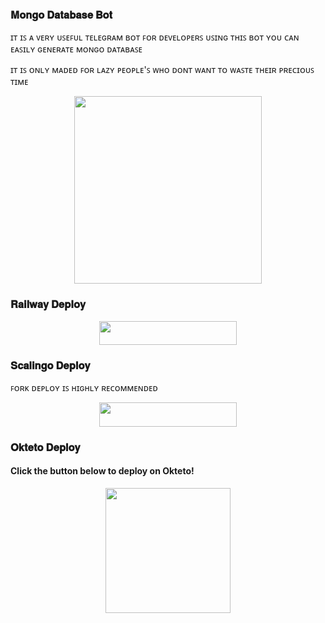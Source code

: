 ### 𝐌𝐨𝐧𝐠𝐨 𝐃𝐚𝐭𝐚𝐛𝐚𝐬𝐞 𝐁𝐨𝐭

ɪᴛ ɪꜱ ᴀ ᴠᴇʀʏ ᴜꜱᴇꜰᴜʟ ᴛᴇʟᴇɢʀᴀᴍ ʙᴏᴛ ꜰᴏʀ ᴅᴇᴠᴇʟᴏᴘᴇʀꜱ ᴜꜱɪɴɢ ᴛʜɪꜱ ʙᴏᴛ ʏᴏᴜ ᴄᴀɴ ᴇᴀꜱɪʟʏ ɢᴇɴᴇʀᴀᴛᴇ ᴍᴏɴɢᴏ ᴅᴀᴛᴀʙᴀꜱᴇ 

ɪᴛ ɪꜱ ᴏɴʟʏ ᴍᴀᴅᴇᴅ ꜰᴏʀ ʟᴀᴢʏ ᴘᴇᴏᴘʟᴇ'ꜱ ᴡʜᴏ ᴅᴏɴᴛ ᴡᴀɴᴛ ᴛᴏ ᴡᴀꜱᴛᴇ ᴛʜᴇɪʀ ᴘʀᴇᴄɪᴏᴜꜱ ᴛɪᴍᴇ


<p align="center"><a href="https://t.me/mongo_db_url_bot"><img src="https://te.legra.ph/file/9d6f09ba6c4a194e137e6.jpg" width="300"></a></p>
<p align="center">

### 𝐑𝐚𝐢𝐥𝐰𝐚𝐲 𝐃𝐞𝐩𝐥𝐨𝐲
<p align="center"><a href="https://railway.app/new/template?template=https://github.com/itz-pro-ddk/Mongodb-bot&envs=SESSION_NAME,BOT_TOKEN,GROUP_SUPPORT,UPDATES_CHANNEL,API_ID,API_HASH,SUDO_USERS,DURATION_LIMIT"> <img src="https://img.shields.io/badge/Deploy%20To%20Railway-black?style=for-the-badge&logo=railway" width="220" height="38.45"/></a></p>

### 𝐒𝐜𝐚𝐥𝐢𝐧𝐠𝐨 𝐃𝐞𝐩𝐥𝐨𝐲

ꜰᴏʀᴋ ᴅᴇᴘʟᴏʏ ɪꜱ ʜɪɢʜʟʏ ʀᴇᴄᴏᴍᴍᴇɴᴅᴇᴅ

<p align="center"><a href="https://my.scalingo.com/deploy?template=https://github.com/Itz-pro-ddk/MongoDb-Bot"> <img src="https://cdn.scalingo.com/deploy/button.svg" width="220" height="38.45"/></a></p>

### 𝐎𝐤𝐭𝐞𝐭𝐨 𝐃𝐞𝐩𝐥𝐨𝐲

<h4>Click the button below to deploy on Okteto!</h4>
<p align="center"><a href="https://cloud.okteto.com/deploy?repository=https://github.com/itz-pro-ddk/Mongodb-bot"><img src="https://img.shields.io/badge/Deploy%20To%20Okteto-informational?style=for-the-badge&logo=Okteto" width="200""/></a>


